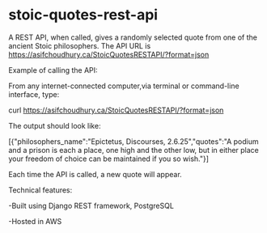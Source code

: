# stoic-quotes-rest-api
A REST API, when called, gives a randomly selected quote from one of the ancient Stoic philosophers.
The API URL is https://asifchoudhury.ca/StoicQuotesRESTAPI/?format=json

Example of calling the API:

From any internet-connected computer,via terminal or command-line interface, type:

curl https://asifchoudhury.ca/StoicQuotesRESTAPI/?format=json

The output should look like:

[{"philosophers_name":"Epictetus, Discourses, 2.6.25","quotes":"A podium and a prison is each a place, one high and the other low, but in either place your freedom of choice can be maintained if you so wish."}]

Each time the API is called, a new quote will appear.

Technical features:

-Built using Django REST framework, PostgreSQL

-Hosted in AWS
